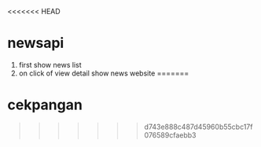 <<<<<<< HEAD
# newsapi
1) first show news list
2) on click of view detail show news website 
=======
# cekpangan
>>>>>>> d743e888c487d45960b55cbc17f076589cfaebb3
